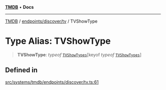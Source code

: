 [**TMDB**](../../../../README.md) • **Docs**

***

[TMDB](../../../../README.md) / [endpoints/discover/tv](../README.md) / TVShowType

# Type Alias: TVShowType

> **TVShowType**: *typeof* [`TVShowTypes`](../variables/TVShowTypes.md)\[keyof *typeof* [`TVShowTypes`](../variables/TVShowTypes.md)\]

## Defined in

[src/systems/tmdb/endpoints/discover/tv.ts:61](https://github.com/Norviah/media-hub/blob/18a8c2edf600e1d27fc5173db1855dfb068c9a34/src/systems/tmdb/endpoints/discover/tv.ts#L61)
